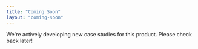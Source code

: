 ```yaml
---
title: "Coming Soon"
layout: "coming-soon"
---
```


We're actively developing new case studies for this product. Please check back later!